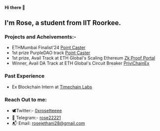 

#### Hi there 👋

## I'm Rose, a student from IIT Roorkee. 

### Projects and Acheivements:-
- ETHMumbai Finalist'24 [Point Caster](https://github.com/rose2221/ETHMumbai)
- 1st prize PurpleDAO track [Point Caster](https://github.com/rose2221/ETHMumbai)
- 1st prize, Avail Track at ETH Global's Scaling Ethereum [Zk Proof Portal](https://github.com/rose2221/ScalingEthereum)
- Winner, Avail DA Track at ETH Global's Circuit Breaker [PriviChainEx](https://github.com/PriviChainEx/)

### Past Experience
- Ex Blockchain Intern at [Timechain Labs](https://timechainlabs.io/)
  

### Reach Out to me:
- 🕊️Twitter:- [0xrosetteeee](https://twitter.com/0xrosetteeee)
- 📩 Telegram:- [rose22221](https://t.me/rose22221)
- 📬 Email: [rosejethani28@gmail.com](rosejethani28@gmail.com)
